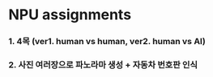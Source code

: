 # NPU assignments

### 1. 4목 (ver1. human vs human, ver2. human vs AI)

### 2. 사진 여러장으로 파노라마 생성 + 자동차 번호판 인식
